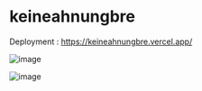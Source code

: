 ﻿# keineahnungbre

 Deployment : https://keineahnungbre.vercel.app/

 ![image](https://github.com/idontgitthiscode/keineahnungbre/assets/62408854/c529de7f-62ed-47a0-a2a5-218257bbe2bc)

![image](https://github.com/idontgitthiscode/keineahnungbre/assets/62408854/5f449e75-72e3-4a0d-b0ac-b5d0f947453e)

